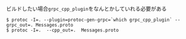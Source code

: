 ビルドしたい場合`grpc_cpp_plugin`をなんとかしていれる必要がある
```
$ protoc -I=. --plugin=protoc-gen-grpc=`which grpc_cpp_plugin` --grpc_out=. Messages.proto
$ protoc -I=.  --cpp_out=.  Messages.proto
```
